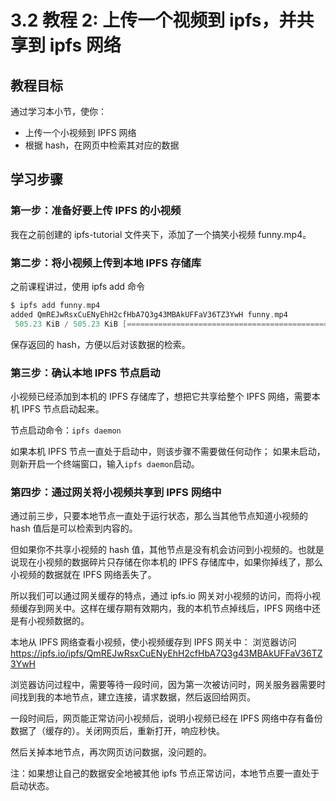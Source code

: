 # 3.2 教程 2: 上传一个视频到 ipfs，并共享到 ipfs 网络

## 教程目标

通过学习本小节，使你：

*   上传一个小视频到 IPFS 网络
*   根据 hash，在网页中检索其对应的数据

## 学习步骤

### 第一步：准备好要上传 IPFS 的小视频

我在之前创建的 ipfs-tutorial 文件夹下，添加了一个搞笑小视频 funny.mp4。

### 第二步：将小视频上传到本地 IPFS 存储库

之前课程讲过，使用 ipfs add 命令

```go
$ ipfs add funny.mp4 
added QmREJwRsxCuENyEhH2cfHbA7Q3g43MBAkUFFaV36TZ3YwH funny.mp4
 505.23 KiB / 505.23 KiB [=============================================] 100.00% 
```

保存返回的 hash，方便以后对该数据的检索。

### 第三步：确认本地 IPFS 节点启动

小视频已经添加到本机的 IPFS 存储库了，想把它共享给整个 IPFS 网络，需要本机 IPFS 节点启动起来。

节点启动命令：`ipfs daemon`

如果本机 IPFS 节点一直处于启动中，则该步骤不需要做任何动作； 如果未启动，则新开启一个终端窗口，输入`ipfs daemon`启动。

### 第四步：通过网关将小视频共享到 IPFS 网络中

通过前三步，只要本地节点一直处于运行状态，那么当其他节点知道小视频的 hash 值后是可以检索到内容的。

但如果你不共享小视频的 hash 值，其他节点是没有机会访问到小视频的。也就是说现在小视频的数据碎片只存储在你本机的 IPFS 存储库中，如果你掉线了，那么小视频的数据就在 IPFS 网络丢失了。

所以我们可以通过网关缓存的特点，通过 ipfs.io 网关对小视频的访问，而将小视频缓存到网关中。这样在缓存期有效期内，我的本机节点掉线后，IPFS 网络中还是有小视频数据的。

本地从 IPFS 网络查看小视频，使小视频缓存到 IPFS 网关中： 浏览器访问 https://ipfs.io/ipfs/QmREJwRsxCuENyEhH2cfHbA7Q3g43MBAkUFFaV36TZ3YwH

浏览器访问过程中，需要等待一段时间，因为第一次被访问时，网关服务器需要时间找到我的本地节点，建立连接，请求数据，然后返回给网页。

一段时间后，网页能正常访问小视频后，说明小视频已经在 IPFS 网络中存有备份数据了（缓存的）。关闭网页后，重新打开，响应秒快。

然后关掉本地节点，再次网页访问数据，没问题的。

注：如果想让自己的数据安全地被其他 ipfs 节点正常访问，本地节点要一直处于启动状态。